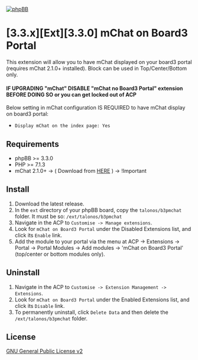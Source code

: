 [![phpBB](https://www.phpbb-es.com/foro/styles/flat-style/theme/images/logo_new_small.png)](https://www.phpbb-es.com)
# [3.3.x][Ext][3.3.0] mChat on Board3 Portal
This extension will allow you to have mChat displayed on your board3 portal (requires mChat 2.1.0+ installed).
Block can be used in Top/Center/Bottom only.

#### IF UPGRADING "mChat" DISABLE "mChat no Board3 Portal" extension BEFORE DOING SO or you can get locked out of ACP

Below setting in mChat configuration IS REQUIRED to have mChat display on board3 portal:

   - `Display mChat on the index page: Yes`

## Requirements
* phpBB >= 3.3.0
* PHP >= 7.1.3
* mChat 2.1.0+ -> ( Download from [HERE](https://www.phpbb.com/customise/db/extension/mchat_extension/) ) -> !Important

## Install
1. Download the latest release.
2. In the `ext` directory of your phpBB board, copy the `talonos/b3pmchat` folder. It must be so: `/ext/talonos/b3pmchat`
4. Navigate in the ACP to `Customise -> Manage extensions`.
5. Look for `mChat on Board3 Portal` under the Disabled Extensions list, and click its `Enable` link.
6. Add the module to your portal via the menu at ACP -> Extensions -> Portal -> Portal Modules -> Add modules -> 'mChat on Board3 Portal' (top/center or bottom modules only).

## Uninstall
1. Navigate in the ACP to `Customise -> Extension Management -> Extensions`.
2. Look for `mChat on Board3 Portal` under the Enabled Extensions list, and click its `Disable` link.
3. To permanently uninstall, click `Delete Data` and then delete the `/ext/talonos/b3pmchat` folder.

## License
[GNU General Public License v2](http://opensource.org/licenses/GPL-2.0)
